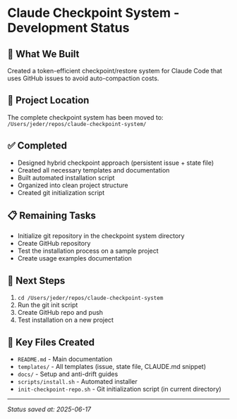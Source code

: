 # Claude Checkpoint System - Development Status

## 🎯 What We Built
Created a token-efficient checkpoint/restore system for Claude Code that uses GitHub issues to avoid auto-compaction costs.

## 📁 Project Location
The complete checkpoint system has been moved to:
`/Users/jeder/repos/claude-checkpoint-system/`

## ✅ Completed
- Designed hybrid checkpoint approach (persistent issue + state file)
- Created all necessary templates and documentation
- Built automated installation script
- Organized into clean project structure
- Created git initialization script

## 📋 Remaining Tasks
- Initialize git repository in the checkpoint system directory
- Create GitHub repository
- Test the installation process on a sample project
- Create usage examples documentation

## 🚀 Next Steps
1. `cd /Users/jeder/repos/claude-checkpoint-system`
2. Run the git init script
3. Create GitHub repo and push
4. Test installation on a new project

## 📝 Key Files Created
- `README.md` - Main documentation
- `templates/` - All templates (issue, state file, CLAUDE.md snippet)
- `docs/` - Setup and anti-drift guides  
- `scripts/install.sh` - Automated installer
- `init-checkpoint-repo.sh` - Git initialization script (in current directory)

---
*Status saved at: 2025-06-17*